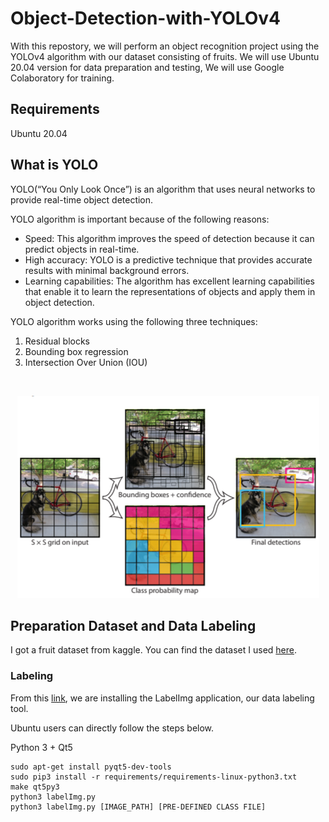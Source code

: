 # Object-Detection-with-YOLOv4
With this repostory, we will perform an object recognition project using the YOLOv4 algorithm with our dataset consisting of fruits. 
 We will use Ubuntu 20.04 version for data preparation and testing, We will use Google Colaboratory for training.

## Requirements
Ubuntu 20.04


## What is YOLO 
YOLO(“You Only Look Once”) is an algorithm that uses neural networks to provide real-time object detection. 

YOLO algorithm is important because of the following reasons:

- Speed: This algorithm improves the speed of detection because it can predict objects in real-time.
- High accuracy: YOLO is a predictive technique that provides accurate results with minimal background errors.
- Learning capabilities: The algorithm has excellent learning capabilities that enable it to learn the representations of objects and apply them in object detection.

YOLO algorithm works using the following three techniques:

1. Residual blocks
2. Bounding box regression
3. Intersection Over Union (IOU) 
 <br>  
 <p align="center">
  <img width="483" height="324" src="https://github.com/aysnrdurak/Object-Detection-with-YOLOv4/blob/main/images/YOLO.png">
</p>

## Preparation Dataset and Data Labeling

I got a fruit dataset from kaggle. You can find the dataset I used [here](https://www.kaggle.com/chrisfilo/fruit-recognition).

### Labeling
From this [link](https://github.com/tzutalin/labelImg), we are installing the LabelImg application, our data labeling tool.

Ubuntu users can directly follow the steps below.

Python 3 + Qt5

    sudo apt-get install pyqt5-dev-tools
    sudo pip3 install -r requirements/requirements-linux-python3.txt
    make qt5py3
    python3 labelImg.py
    python3 labelImg.py [IMAGE_PATH] [PRE-DEFINED CLASS FILE]
    
 

